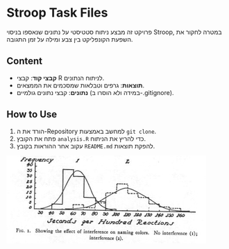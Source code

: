 # Stroop Task Files 
פרויקט זה מבצע ניתוח סטטיסטי על נתונים שנאספו בניסוי Stroop, במטרה לחקור את השפעת הקונפליקט בין צבע ומילה על זמן התגובה.

## Content
- **קבצי קוד**: קבצי R לניתוח הנתונים.  
- **תוצאות**: גרפים וטבלאות שמסכמים את הממצאים.  
- **נתונים**: קבצי נתונים גולמיים (במידה ולא הוסרו ב-.gitignore).  

## How to Use
1. הורד את ה-Repository למחשב באמצעות `git clone`.  
2. פתח את הקובץ `analysis.R` כדי להריץ את הניתוח.  
3. עקוב אחר ההוראות בקובץ `README.md` להפקת תוצאות.  

![Stroop Old Graph](figure1.jpg)

